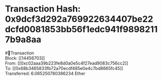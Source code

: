 
Transaction Hash: 0x9dcf3d292a769922634407be22dcfd0081853bb56f1edc941f98982117b9a8aa
====================================================================================
  
#💸Transaction  
Block: [[14456703]]  
From: [[0xc02aaa39b223fe8d0a0e5c4f27ead9083c756cc2]]  
To: [[0x68b3465833fb72a70ecdf485e0e4c7bd8665fc45]]  
Transferred: 6.065250780386234 Ether